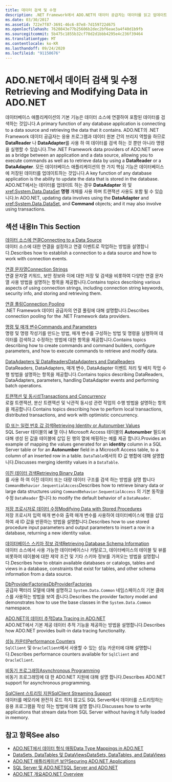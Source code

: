 ```yaml
---
title: 데이터 검색 및 수정
description: .NET Framework에서 ADO.NET의 데이터 공급자는 데이터를 읽고 업데이트 하기 위해 응용 프로그램과 데이터 원본 간의 다리 역할을 합니다.
ms.date: 03/30/2017
ms.assetid: 722e7f87-3691-46c6-87e8-7d159722d675
ms.openlocfilehash: 7620843e77b25606b2dec2bf6eae3a4f40d1b9fb
ms.sourcegitcommit: 5b475c1855b32cf78d2d1bbb4295e4c236f39464
ms.translationtype: MT
ms.contentlocale: ko-KR
ms.lasthandoff: 09/24/2020
ms.locfileid: "91150676"
---
```

# <a name="retrieving-and-modifying-data-in-adonet"></a><span data-ttu-id="1d0dd-103">ADO.NET에서 데이터 검색 및 수정</span><span class="sxs-lookup"><span data-stu-id="1d0dd-103">Retrieving and Modifying Data in ADO.NET</span></span>

<span data-ttu-id="1d0dd-104">데이터베이스 애플리케이션의 기본 기능은 데이터 소스에 연결하여 포함된 데이터를 검색하는 것입니다.</span><span class="sxs-lookup"><span data-stu-id="1d0dd-104">A primary function of any database application is connecting to a data source and retrieving the data that it contains.</span></span> <span data-ttu-id="1d0dd-105">ADO.NET의 .NET Framework 데이터 공급자는 응용 프로그램과 데이터 원본 간의 브리지 역할을 하므로 **DataReader** 나 **DataAdapter**를 사용 하 여 데이터를 검색 하는 것 뿐만 아니라 명령을 실행할 수 있습니다.</span><span class="sxs-lookup"><span data-stu-id="1d0dd-105">The .NET Framework data providers of ADO.NET serve as a bridge between an application and a data source, allowing you to execute commands as well as to retrieve data by using a **DataReader** or a **DataAdapter**.</span></span> <span data-ttu-id="1d0dd-106">모든 데이터베이스 애플리케이션의 한 가지 핵심 기능은 데이터베이스에 저장된 데이터를 업데이트하는 것입니다.</span><span class="sxs-lookup"><span data-stu-id="1d0dd-106">A key function of any database application is the ability to update the data that is stored in the database.</span></span> <span data-ttu-id="1d0dd-107">ADO.NET에서는 데이터를 업데이트 하는 경우 **DataAdapter** 와 및 <xref:System.Data.DataSet> **명령** 개체를 사용 하며 트랜잭션 사용도 포함 될 수 있습니다.</span><span class="sxs-lookup"><span data-stu-id="1d0dd-107">In ADO.NET, updating data involves using the **DataAdapter** and <xref:System.Data.DataSet>, and **Command** objects; and it may also involve using transactions.</span></span>  
  
## <a name="in-this-section"></a><span data-ttu-id="1d0dd-108">섹션 내용</span><span class="sxs-lookup"><span data-stu-id="1d0dd-108">In This Section</span></span>  

 [<span data-ttu-id="1d0dd-109">데이터 소스에 연결</span><span class="sxs-lookup"><span data-stu-id="1d0dd-109">Connecting to a Data Source</span></span>](connecting-to-a-data-source.md)  
 <span data-ttu-id="1d0dd-110">데이터 소스에 대한 연결을 설정하고 연결 이벤트로 작업하는 방법을 설명합니다.</span><span class="sxs-lookup"><span data-stu-id="1d0dd-110">Describes how to establish a connection to a data source and how to work with connection events.</span></span>  
  
 [<span data-ttu-id="1d0dd-111">연결 문자열</span><span class="sxs-lookup"><span data-stu-id="1d0dd-111">Connection Strings</span></span>](connection-strings.md)  
 <span data-ttu-id="1d0dd-112">연결 문자열 키워드, 보안 정보와 이에 대한 저장 및 검색을 비롯하여 다양한 연결 문자열 사용 방법을 설명하는 항목을 제공합니다.</span><span class="sxs-lookup"><span data-stu-id="1d0dd-112">Contains topics describing various aspects of using connection strings, including connection string keywords, security info, and storing and retrieving them.</span></span>  
  
 [<span data-ttu-id="1d0dd-113">연결 풀링</span><span class="sxs-lookup"><span data-stu-id="1d0dd-113">Connection Pooling</span></span>](connection-pooling.md)  
 <span data-ttu-id="1d0dd-114">.NET Framework 데이터 공급자의 연결 풀링에 대해 설명합니다.</span><span class="sxs-lookup"><span data-stu-id="1d0dd-114">Describes connection pooling for the .NET Framework data providers.</span></span>  
  
 [<span data-ttu-id="1d0dd-115">명령 및 매개 변수</span><span class="sxs-lookup"><span data-stu-id="1d0dd-115">Commands and Parameters</span></span>](commands-and-parameters.md)  
 <span data-ttu-id="1d0dd-116">명령 및 명령 작성기를 만드는 방법, 매개 변수를 구성하는 방법 및 명령을 실행하여 데이터를 검색하고 수정하는 방법에 대한 항목을 제공합니다.</span><span class="sxs-lookup"><span data-stu-id="1d0dd-116">Contains topics describing how to create commands and command builders, configure parameters, and how to execute commands to retrieve and modify data.</span></span>  
  
 [<span data-ttu-id="1d0dd-117">DataAdapters 및 DataReaders</span><span class="sxs-lookup"><span data-stu-id="1d0dd-117">DataAdapters and DataReaders</span></span>](dataadapters-and-datareaders.md)  
 <span data-ttu-id="1d0dd-118">DataReaders, DataAdapters, 매개 변수, DataAdapter 이벤트 처리 및 배치 작업 수행 방법을 설명하는 항목을 제공합니다.</span><span class="sxs-lookup"><span data-stu-id="1d0dd-118">Contains topics describing DataReaders, DataAdapters, parameters, handling DataAdapter events and performing batch operations.</span></span>  
  
 [<span data-ttu-id="1d0dd-119">트랜잭션 및 동시성</span><span class="sxs-lookup"><span data-stu-id="1d0dd-119">Transactions and Concurrency</span></span>](transactions-and-concurrency.md)  
 <span data-ttu-id="1d0dd-120">로컬 트랜잭션, 분산 트랜잭션 및 낙관적 동시성 관련 작업의 수행 방법을 설명하는 항목을 제공합니다.</span><span class="sxs-lookup"><span data-stu-id="1d0dd-120">Contains topics describing how to perform local transactions, distributed transactions, and work with optimistic concurrency.</span></span>  
  
 [<span data-ttu-id="1d0dd-121">ID 또는 일련 번호 값 검색</span><span class="sxs-lookup"><span data-stu-id="1d0dd-121">Retrieving Identity or Autonumber Values</span></span>](retrieving-identity-or-autonumber-values.md)  
 <span data-ttu-id="1d0dd-122">SQL Server 테이블의 **id** 열 이나 Microsoft Access 테이블의 **Autonumber** 필드에 대해 생성 된 값을 테이블에 삽입 된 행의 열에 매핑하는 예를 제공 합니다.</span><span class="sxs-lookup"><span data-stu-id="1d0dd-122">Provides an example of mapping the values generated for an **identity** column in a SQL Server table or for an **Autonumber** field in a Microsoft Access table, to a column of an inserted row in a table.</span></span> <span data-ttu-id="1d0dd-123">`DataTable`에서의 ID 값 병합에 대해 설명합니다.</span><span class="sxs-lookup"><span data-stu-id="1d0dd-123">Discusses merging identity values in a `DataTable`.</span></span>  
  
 [<span data-ttu-id="1d0dd-124">이진 데이터 검색</span><span class="sxs-lookup"><span data-stu-id="1d0dd-124">Retrieving Binary Data</span></span>](retrieving-binary-data.md)  
 <span data-ttu-id="1d0dd-125">를 사용 하 여 이진 데이터 또는 대량 데이터 구조를 검색 하는 방법을 설명 합니다 `CommandBehavior` .`SequentialAccess`</span><span class="sxs-lookup"><span data-stu-id="1d0dd-125">Describes how to retrieve binary data or large data structures using `CommandBehavior`.`SequentialAccess`</span></span> <span data-ttu-id="1d0dd-126">의 기본 동작을 수정 `DataReader` 합니다.</span><span class="sxs-lookup"><span data-stu-id="1d0dd-126">to modify the default behavior of a `DataReader`.</span></span>  
  
 [<span data-ttu-id="1d0dd-127">저장 프로시저로 데이터 수정</span><span class="sxs-lookup"><span data-stu-id="1d0dd-127">Modifying Data with Stored Procedures</span></span>](modifying-data-with-stored-procedures.md)  
 <span data-ttu-id="1d0dd-128">저장 프로시저 입력 매개 변수와 출력 매개 변수를 사용하여 데이터베이스에 행을 삽입하여 새 ID 값을 반환하는 방법을 설명합니다.</span><span class="sxs-lookup"><span data-stu-id="1d0dd-128">Describes how to use stored procedure input parameters and output parameters to insert a row in a database, returning a new identity value.</span></span>  
  
 [<span data-ttu-id="1d0dd-129">데이터베이스 스키마 정보 검색</span><span class="sxs-lookup"><span data-stu-id="1d0dd-129">Retrieving Database Schema Information</span></span>](retrieving-database-schema-information.md)  
 <span data-ttu-id="1d0dd-130">데이터 소스에서 사용 가능한 데이터베이스나 카탈로그, 데이터베이스의 테이블 및 뷰를 비롯하여 테이블에 대한 제약 조건 및 기타 스키마 정보를 가져오는 방법을 설명합니다.</span><span class="sxs-lookup"><span data-stu-id="1d0dd-130">Describes how to obtain available databases or catalogs, tables and views in a database, constraints that exist for tables, and other schema information from a data source.</span></span>  
  
 [<span data-ttu-id="1d0dd-131">DbProviderFactories</span><span class="sxs-lookup"><span data-stu-id="1d0dd-131">DbProviderFactories</span></span>](dbproviderfactories.md)  
 <span data-ttu-id="1d0dd-132">공급자 팩터리 모델에 대해 설명하고 `System.Data.Common` 네임스페이스의 기본 클래스를 사용하는 방법을 보여 줍니다.</span><span class="sxs-lookup"><span data-stu-id="1d0dd-132">Describes the provider factory model and demonstrates how to use the base classes in the `System.Data.Common` namespace.</span></span>  
  
 [<span data-ttu-id="1d0dd-133">ADO.NET의 데이터 추적</span><span class="sxs-lookup"><span data-stu-id="1d0dd-133">Data Tracing in ADO.NET</span></span>](data-tracing.md)  
 <span data-ttu-id="1d0dd-134">ADO.NET에서 기본 제공 데이터 추적 기능을 제공하는 방법을 설명합니다.</span><span class="sxs-lookup"><span data-stu-id="1d0dd-134">Describes how ADO.NET provides built-in data tracing functionality.</span></span>  
  
 [<span data-ttu-id="1d0dd-135">성능 카운터</span><span class="sxs-lookup"><span data-stu-id="1d0dd-135">Performance Counters</span></span>](performance-counters.md)  
 <span data-ttu-id="1d0dd-136">`SqlClient` 및 `OracleClient`에서 사용할 수 있는 성능 카운터에 대해 설명합니다.</span><span class="sxs-lookup"><span data-stu-id="1d0dd-136">Describes performance counters available for `SqlClient` and `OracleClient`.</span></span>  
  
 [<span data-ttu-id="1d0dd-137">비동기 프로그래밍</span><span class="sxs-lookup"><span data-stu-id="1d0dd-137">Asynchronous Programming</span></span>](asynchronous-programming.md)  
 <span data-ttu-id="1d0dd-138">비동기 프로그래밍에 대 한 ADO.NET 지원에 대해 설명 합니다.</span><span class="sxs-lookup"><span data-stu-id="1d0dd-138">Describes ADO.NET support for asynchronous programming.</span></span>  
  
 [<span data-ttu-id="1d0dd-139">SqlClient 스트리밍 지원</span><span class="sxs-lookup"><span data-stu-id="1d0dd-139">SqlClient Streaming Support</span></span>](sqlclient-streaming-support.md)  
 <span data-ttu-id="1d0dd-140">데이터를 메모리에 완전히 로드 하지 않고도 SQL Server에서 데이터를 스트리밍하는 응용 프로그램을 작성 하는 방법에 대해 설명 합니다.</span><span class="sxs-lookup"><span data-stu-id="1d0dd-140">Discusses how to write applications that stream data from SQL Server without having it fully loaded in memory.</span></span>  
  
## <a name="see-also"></a><span data-ttu-id="1d0dd-141">참고 항목</span><span class="sxs-lookup"><span data-stu-id="1d0dd-141">See also</span></span>

- [<span data-ttu-id="1d0dd-142">ADO.NET에서 데이터 형식 매핑</span><span class="sxs-lookup"><span data-stu-id="1d0dd-142">Data Type Mappings in ADO.NET</span></span>](data-type-mappings-in-ado-net.md)
- [<span data-ttu-id="1d0dd-143">DataSets, DataTables 및 DataViews</span><span class="sxs-lookup"><span data-stu-id="1d0dd-143">DataSets, DataTables, and DataViews</span></span>](./dataset-datatable-dataview/index.md)
- [<span data-ttu-id="1d0dd-144">ADO.NET 애플리케이션 보안</span><span class="sxs-lookup"><span data-stu-id="1d0dd-144">Securing ADO.NET Applications</span></span>](securing-ado-net-applications.md)
- [<span data-ttu-id="1d0dd-145">SQL Server 및 ADO.NET</span><span class="sxs-lookup"><span data-stu-id="1d0dd-145">SQL Server and ADO.NET</span></span>](./sql/index.md)
- [<span data-ttu-id="1d0dd-146">ADO.NET 개요</span><span class="sxs-lookup"><span data-stu-id="1d0dd-146">ADO.NET Overview</span></span>](ado-net-overview.md)
